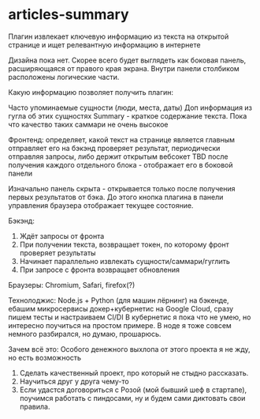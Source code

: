 # articles-summary

Плагин извлекает ключевую информацию из текста на открытой странице и ищет релевантную информацию в интернете

Дизайна пока нет. Скорее всего будет выглядеть как боковая панель, расширяющаяся от правого края экрана. Внутри панели столбиком расположены логические части.


Какую информацию позволяет получить плагин:


Часто упоминаемые сущности (люди, места, даты)
Доп информация из гугла об этих сущностях
Summary - краткое содержание текста. Пока что качество таких саммари не очень высокое

Фронтенд: 
определяет, какой текст на странице является главным
отправляет его на бэкэнд
проверяет результат, периодически отправляя запросы, либо держит открытым вебсокет TBD
после получения каждого отдельного блока - отображает его в боковой панели


Изначально панель скрыта - открывается только после получения первых результатов от бэка. До этого кнопка плагина в панели управления браузера отображает текущее состояние.

Бэкэнд:
1. Ждёт запросы от фронта
2. При получении текста, возвращает токен, по которому фронт проверяет результаты
3. Начинает параллельно извлекать сущности/саммари/гуглить
4. При запросе с фронта возвращает обновления

Браузеры: Chromium, Safari, firefox(?)

Технолоджис: Node.js + Python (для машин лёрнинг) на бэкенде, ебашим микросервисы докер+кубернетис на Google Cloud, сразу пишем тесты и настраиваем CI/DI
В кубернетис я пока что не умею, но интересно поучиться на простом примере. В ноде я тоже совсем немного разбирался, но думаю, прошарюсь.


Зачем всё это:
Особого денежного выхлопа от этого проекта я не жду, но есть возможность
1. Сделать качественный проект, про который не стыдно рассказать.
2. Научиться друг у друга чему-то
3. Если удастся договориться с Розой (мой бывший шеф в стартапе), поучимся работать с пиндосами, ну и будем сами диктовать свои правила.
